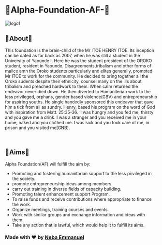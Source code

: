 # :two_men_holding_hands:Alpha-Foundation-AF-:two_women_holding_hands:
![logo1](https://user-images.githubusercontent.com/37219226/131789565-e868a83d-920b-4dbc-9bb1-fa63c7cef2a8.png)

## :rose:About:rose:
<p> This foundation is the brain-child of the Mr ITOE HENRY ITOE. Its inception can be dated as far back as 2007, when he was still a student in the University of Yaounde I. Here he was the student president of the OROKO student, resident in Yaounde. Disagreements,tribalism and other forms of malice amn the Oroko students particularly and elites generally, prompted Mr ITOE to work for the community. He decided to bring together all the Oroko sudents despite their ethnicity, counsel many on the ills about tribalism and preached hardwork to them. When calm returned the endeavor never died down. He then diverted to Humaniterian work to the less privileged, orphans, gender based violence(GBV) and entrepreneurship for aspiring youths. He single handedly sponsored this endeavor that gave him a tick from all as sundry. Henry, based his program on the word of God with inspiration from Matt. 25:35-36.
‘I was hungry and you fed me, thirsty and you gave me a drink. I was a stranger and you received me in your home, naked and you clothed me. I was sick and you took care of me, in prison and you visited me[GNB].
<p><br>
	
## :dart:Aims:dart:	
Alpha Foundation(AF) will fulfill the aim by:
	
  <ul>
    <li>Promoting and fostering humanitarian support to the less privileged in the society.</li>
    <li>promote entrepreneurship ideas among members.</li>
    <li>carry out training in diverse fields of capacity building.</li>
    <li>Promoting talent enhancement support Program.</li>
    <li>To raise funds and receive contributions where appropriate to finance the work.</li>
    <li>Organize meetings, training courses and events.</li>
    <li>Work with similar groups and exchange information and ideas with them.</li>
    <li>Take any action that is lawful, which would help it to fulfill its aims.</li>
  </ul>
</p>                         

### Made with ♥️ by <a href="https://github.com/Neba-Emmanuel/">Neba Emmanuel</a>

